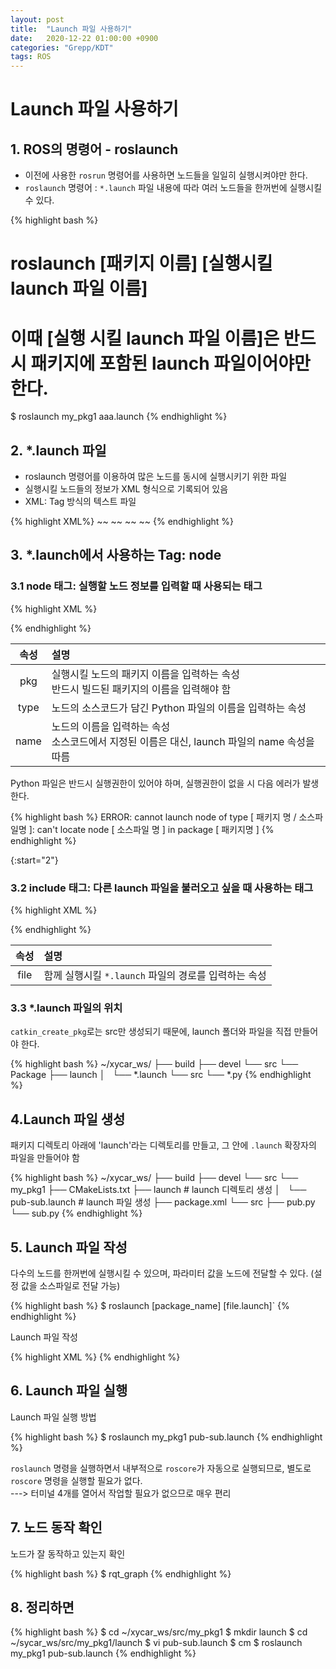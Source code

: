 ```yaml
---
layout: post
title:  "Launch 파일 사용하기"
date:   2020-12-22 01:00:00 +0900
categories: "Grepp/KDT"
tags: ROS
---
```


# Launch 파일 사용하기



## 1. ROS의 명령어 - roslaunch

- 이전에 사용한 `rosrun` 명령어를 사용하면 노드들을 일일히 실행시켜야만 한다.
- `roslaunch` 명령어 : `*.launch` 파일 내용에 따라 여러 노드들을 한꺼번에 실행시킬 수 있다.

{% highlight bash %}
# roslaunch [패키지 이름] [실행시킬 launch 파일 이름]
# 이때 [실행 시킬 launch 파일 이름]은 반드시 패키지에 포함된 launch 파일이어야만 한다.
$ roslaunch my_pkg1 aaa.launch
{% endhighlight %}



## 2. *.launch 파일

- roslaunch 명령어를 이용하여 많은 노드를 동시에 실행시키기 위한 파일
- 실행시킬 노드들의 정보가 XML 형식으로 기록되어 있음
- XML: Tag 방식의 텍스트 파일

{% highlight XML%}
<launch>
    <!-- roslaunch 실행시 실행될 노드들 -->
    <node> ~~ </node>
    <node> ~~ </node>
    <node> ~~ </node>
    <node> ~~ </node>
</launch>
{% endhighlight %}



## 3. *.launch에서 사용하는 Tag: node

### 3.1 node 태그: 실행할 노드 정보를 입력할 때 사용되는 태그

{% highlight XML %}
<node pkg="패키지 명" type="노드가 포함된 소스파일 명" name="노드 이름"/>
<!-- 예시 -->
<node pkg="my_pkg1" type="pub.py" name="pub_node"/>
{% endhighlight %}

| 속성 | 설명 |
| :-: | :- |
| pkg | 실행시킬 노드의 패키지 이름을 입력하는 속성 <br/> 반드시 빌드된 패키지의 이름을 입력해야 함 |
| type | 노드의 소스코드가 담긴 Python 파일의 이름을 입력하는 속성 |
| name | 노드의 이름을 입력하는 속성 <br/> 소스코드에서 지정된 이름은 대신, launch 파일의 name 속성을 따름 |

Python 파일은 반드시 실행권한이 있어야 하며, 실행권한이 없을 시 다음 에러가 발생한다.

{% highlight bash %}
ERROR: cannot launch node of type [ 패키지 명 / 소스파일명 ]:
    can't locate node [ 소스파일 명 ] in package [ 패키지명 ]
{% endhighlight %}



{:start="2"}
### 3.2 include 태그: 다른 launch 파일을 불러오고 싶을 때 사용하는 태그

{% highlight XML %}
<include file="같이 실행할 *.launch 파일 경로"/>
<!-- 예시 -->
<include file="../cam/cam_test.launch" />
<include file="$(find usb_cam)/src/launch/aaa.launch"/>
{% endhighlight %}


| 속성 | 설명 |
| :-: | :- |
| file | 함께 실행시킬 `*.launch` 파일의 경로를 입력하는 속성 |



### 3.3 *.launch 파일의 위치

`catkin_create_pkg`로는 src만 생성되기 때문에, launch 폴더와 파일을 직접 만들어야 한다.

{% highlight bash %}
~/xycar_ws/
├── build
├── devel
└── src
    └── Package
        ├── launch
        │   └── *.launch
        └── src
            └── *.py
{% endhighlight %}



## 4.Launch 파일 생성

패키지 디렉토리 아래에 'launch'라는 디렉토리를 만들고, 그 안에 `.launch` 확장자의 파일을 만들어야 함

{% highlight bash %}
~/xycar_ws/
├── build
├── devel
└── src
    └── my_pkg1
        ├── CMakeLists.txt
        ├── launch              # launch 디렉토리 생성
        │   └── pub-sub.launch  # launch 파일 생성
        ├── package.xml
        └── src
            ├── pub.py
            └── sub.py
{% endhighlight %}



## 5. Launch 파일 작성

다수의 노드를 한꺼번에 실행시킬 수 있으며, 파라미터 값을 노드에 전달할 수 있다. (설정 값을 소스파일로 전달 가능)

{% highlight bash %}
$ roslaunch [package_name] [file.launch]`
{% endhighlight %}

Launch 파일 작성

{% highlight XML %}
<launch>
    <!-- roslaunch 명령어를 실행하면서 roscore도 자동으로 실행되므로, roscore를 따로 지정할 필요는 없다. -->
    <node pkg="turtlesim" type="turtlesim_node" name="turtlesim_node" />
    <node pkg="my_pkg1" type="pub.py" name="pub_node"/>
    <!-- 노드 sub_node는 결과를 화면으로 출력한다. -->
    <node pkg="my_pkg1" type="sub.py" name="sub_node" output="screen"/>
</launch>
{% endhighlight %}



## 6. Launch 파일 실행

Launch 파일 실행 방법

{% highlight bash %}
$ roslaunch my_pkg1 pub-sub.launch
{% endhighlight %}

`roslaunch` 명령을 실행하면서 내부적으로 `roscore`가 자동으로 실행되므로, 별도로 `roscore` 명령을 실행할 필요가 없다.  
---> 터미널 4개를 열어서 작업할 필요가 없으므로 매우 편리



## 7. 노드 동작 확인

노드가 잘 동작하고 있는지 확인

{% highlight bash %}
$ rqt_graph
{% endhighlight %}



## 8. 정리하면

{% highlight bash %}
$ cd ~/xycar_ws/src/my_pkg1
$ mkdir launch
$ cd ~/sycar_ws/src/my_pkg1/launch
$ vi pub-sub.launch
$ cm
$ roslaunch my_pkg1 pub-sub.launch
{% endhighlight %}
